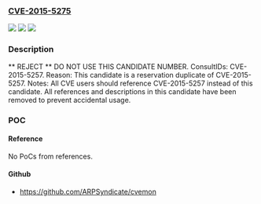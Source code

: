 ### [CVE-2015-5275](https://cve.mitre.org/cgi-bin/cvename.cgi?name=CVE-2015-5275)
![](https://img.shields.io/static/v1?label=Product&message=n%2Fa&color=blue)
![](https://img.shields.io/static/v1?label=Version&message=n%2Fa&color=blue)
![](https://img.shields.io/static/v1?label=Vulnerability&message=n%2Fa&color=blue)

### Description

** REJECT **  DO NOT USE THIS CANDIDATE NUMBER.  ConsultIDs: CVE-2015-5257.  Reason: This candidate is a reservation duplicate of CVE-2015-5257.  Notes: All CVE users should reference CVE-2015-5257 instead of this candidate.  All references and descriptions in this candidate have been removed to prevent accidental usage.

### POC

#### Reference
No PoCs from references.

#### Github
- https://github.com/ARPSyndicate/cvemon

